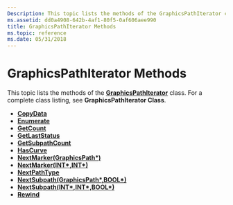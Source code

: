 ```yaml
---
Description: This topic lists the methods of the GraphicsPathIterator class. For a complete class listing, see GraphicsPathIterator Class.
ms.assetid: dd0a4908-642b-4af1-80f5-0af606aee990
title: GraphicsPathIterator Methods
ms.topic: reference
ms.date: 05/31/2018
---
```


# GraphicsPathIterator Methods

This topic lists the methods of the [**GraphicsPathIterator**](/windows/desktop/api/gdipluspath/nl-gdipluspath-graphicspathiterator) class. For a complete class listing, see **GraphicsPathIterator Class**.

-   [**CopyData**](/windows/desktop/api/Gdipluspath/nf-gdipluspath-graphicspathiterator-copydata)
-   [**Enumerate**](/windows/desktop/api/Gdipluspath/nf-gdipluspath-graphicspathiterator-enumerate)
-   [**GetCount**](/windows/desktop/api/Gdipluspath/nf-gdipluspath-graphicspathiterator-getcount)
-   [**GetLastStatus**](/windows/desktop/api/Gdipluspath/nf-gdipluspath-graphicspathiterator-getlaststatus)
-   [**GetSubpathCount**](/windows/desktop/api/Gdipluspath/nf-gdipluspath-graphicspathiterator-getsubpathcount)
-   [**HasCurve**](/windows/desktop/api/Gdipluspath/nf-gdipluspath-graphicspathiterator-hascurve)
-   [**NextMarker(GraphicsPath\*)**](https://msdn.microsoft.com/library/ms535464(v=VS.85).aspx)
-   [**NextMarker(INT\*,INT\*)**](https://msdn.microsoft.com/library/ms535465(v=VS.85).aspx)
-   [**NextPathType**](/windows/desktop/api/Gdipluspath/nf-gdipluspath-graphicspathiterator-nextpathtype)
-   [**NextSubpath(GraphicsPath\*,BOOL\*)**](https://msdn.microsoft.com/library/ms535462(v=VS.85).aspx)
-   [**NextSubpath(INT\*,INT\*,BOOL\*)**](https://msdn.microsoft.com/library/ms535463(v=VS.85).aspx)
-   [**Rewind**](/windows/desktop/api/Gdipluspath/nf-gdipluspath-graphicspathiterator-rewind)

 

 



